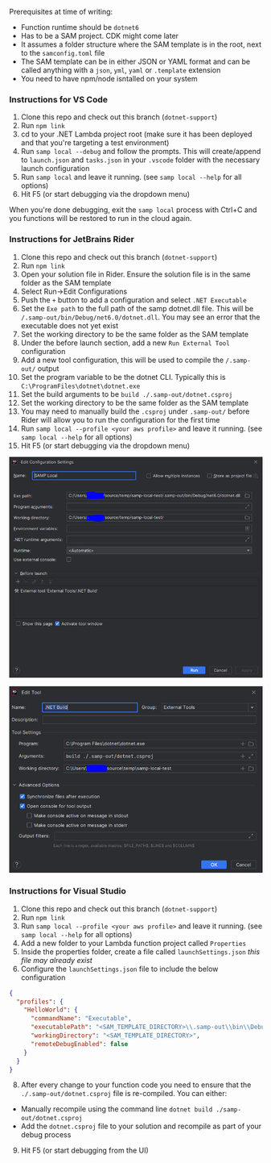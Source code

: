 Prerequisites at time of writing:
* Function runtime should be `dotnet6`
* Has to be a SAM project. CDK might come later
* It assumes a folder structure where the SAM template is in the root, next to the `samconfig.toml` file
* The SAM template can be in either JSON or YAML format and can be called anything with a `json`, `yml`, `yaml` or `.template` extension
* You need to have npm/node isntalled on your system

### Instructions for VS Code
1. Clone this repo and check out this branch (`dotnet-support`)
2. Run `npm link`
3. cd to your .NET Lambda project root (make sure it has been deployed and that you're targeting a test environment)
4. Run `samp local --debug` and follow the prompts. This will create/append to `launch.json` and `tasks.json` in your `.vscode` folder with the necessary launch configuration
5. Run `samp local` and leave it running. (see `samp local --help` for all options)
6. Hit F5 (or start debugging via the dropdown menu)

When you're done debugging, exit the `samp local` process with Ctrl+C and you functions will be restored to run in the cloud again.

### Instructions for JetBrains Rider

1. Clone this repo and check out this branch (`dotnet-support`)
2. Run `npm link`
3. Open your solution file in Rider. Ensure the solution file is in the same folder as the SAM template
4. Select Run->Edit Configurations
5. Push the `+` button to add a configuration and select `.NET Executable`
6. Set the `Exe path` to the full path of the samp dotnet.dll file. This will be `/.samp-out/bin/Debug/net6.0/dotnet.dll`. You may see an error that the executable does not yet exist
7. Set the working directory to be the same folder as the SAM template
8. Under the before launch section, add a new `Run External Tool` configuration
9. Add a new tool configuration, this will be used to compile the `/.samp-out/` output
  1. Set the program variable to be the dotnet CLI. Typically this is `C:\ProgramFiles\dotnet\dotnet.exe`
  2. Set the build arguments to be `build ./.samp-out/dotnet.csproj`
  3. Set the working directory to be the same folder as the SAM template
10. You may need to manually build the `.csproj` under `.samp-out/` before Rider will allow you to run the configuration for the first time
11. Run `samp local --profile <your aws profile>` and leave it running. (see `samp local --help` for all options)
12. Hit F5 (or start debugging via the dropdown menu)

![Demo](images/rider-dotnet-debug-config.png)

![Demo](images/rider-dotnet-build-task-config.png)

### Instructions for Visual Studio

1. Clone this repo and check out this branch (`dotnet-support`)
2. Run `npm link`
4. Run `samp local --profile <your aws profile>` and leave it running. (see `samp local --help` for all options)
5. Add a new folder to your Lambda function project called `Properties`
6. Inside the properties folder, create a file called `launchSettings.json` *this file may already exist*
7. Configure the `launchSettings.json` file to include the below configuration

```json
{
  "profiles": {
    "HelloWorld": {
      "commandName": "Executable",
      "executablePath": "<SAM_TEMPLATE_DIRECTORY>\\.samp-out\\bin\\Debug\\net6.0\\dotnet.exe",
      "workingDirectory": "<SAM_TEMPLATE_DIRECTORY>",
      "remoteDebugEnabled": false
    }
  }
}
```
8. After every change to your function code you need to ensure that the `./.samp-out/dotnet.csproj` file is re-compiled. You can either:
  - Manually recompile using the command line `dotnet build ./samp-out/dotnet.csproj`
  - Add the `dotnet.csproj` file to your solution and recompile as part of your debug process
9. Hit F5 (or start debugging from the UI)